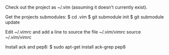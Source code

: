 Check out the project as ~/.vim (assuming it doesn't currently exist).

Get the projects submodules:
$ cd .vim
$ git submodule init
$ git submodule update

Edit ~/.vimrc and add a line to source the file ~/.vim/vimrc
source ~/.vim/vimrc

Install ack and pep8:
$ sudo apt-get install ack-grep pep8
